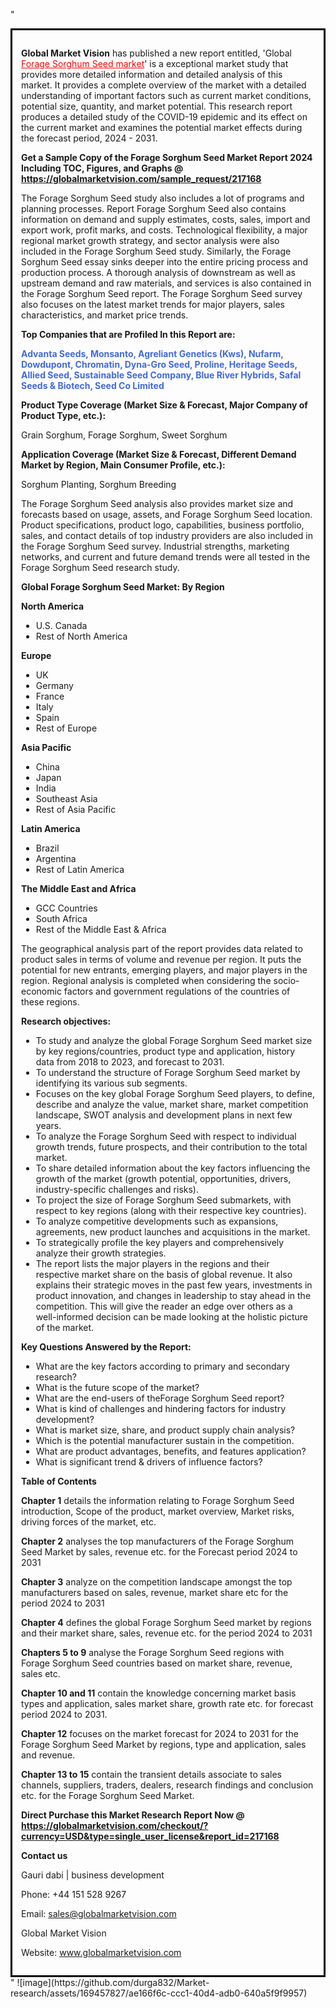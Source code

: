 "<div style='border: 3px solid black; padding: 1em;'>

<strong>Global Market Vision</strong> has published a new report entitled, 'Global <a style='color: #ff0000;' href='https://globalmarketvision.com/reports/global-forage-sorghum-seed-market/217168'>Forage Sorghum Seed market</a>' is a exceptional market study that provides more detailed information and detailed analysis of this market. It provides a complete overview of the market with a detailed understanding of important factors such as current market conditions, potential size, quantity, and market potential. This research report produces a detailed study of the COVID-19 epidemic and its effect on the current market and examines the potential market effects during the forecast period, 2024 - 2031.

<strong>Get a Sample Copy of the Forage Sorghum Seed Market Report 2024 Including TOC, Figures, and Graphs @</strong> <a style='color: #ff0000;' href='https://globalmarketvision.com/sample_request/217168?utm_source=linkedinPulse&utm_medium=Durga&utm_campaign=Durga'><strong>https://globalmarketvision.com/sample_request/217168</strong></a>

The Forage Sorghum Seed study also includes a lot of programs and planning processes. Report Forage Sorghum Seed also contains information on demand and supply estimates, costs, sales, import and export work, profit marks, and costs. Technological flexibility, a major regional market growth strategy, and sector analysis were also included in the Forage Sorghum Seed study. Similarly, the Forage Sorghum Seed essay sinks deeper into the entire pricing process and production process. A thorough analysis of downstream as well as upstream demand and raw materials, and services is also contained in the Forage Sorghum Seed report. The Forage Sorghum Seed survey also focuses on the latest market trends for major players, sales characteristics, and market price trends.

<strong>Top Companies that are Profiled In this Report are:</strong>

<strong style='color: #4169e1;'>Advanta Seeds, Monsanto, Agreliant Genetics (Kws), Nufarm, Dowdupont, Chromatin, Dyna-Gro Seed, Proline, Heritage Seeds, Allied Seed, Sustainable Seed Company, Blue River Hybrids, Safal Seeds & Biotech, Seed Co Limited</strong>
<div class='table-is-responsive'>
<p class='table-is-responsive'><strong>Product Type Coverage (Market Size &amp; Forecast, Major Company of Product Type, etc.):</strong></p>
Grain Sorghum, Forage Sorghum, Sweet Sorghum

<strong>Application Coverage (Market Size &amp; Forecast, Different Demand Market by Region, Main Consumer Profile, etc.):</strong>

Sorghum Planting, Sorghum Breeding

The Forage Sorghum Seed analysis also provides market size and forecasts based on usage, assets, and Forage Sorghum Seed location. Product specifications, product logo, capabilities, business portfolio, sales, and contact details of top industry providers are also included in the Forage Sorghum Seed survey. Industrial strengths, marketing networks, and current and future demand trends were all tested in the Forage Sorghum Seed research study.

</div>
<strong>Global Forage Sorghum Seed Market: By Region</strong>

<strong>North America</strong>
<ul>
  <li>U.S. Canada</li>
  <li>Rest of North America</li>
</ul>
<strong>Europe</strong>
<ul>
  <li>UK</li>
  <li>Germany</li>
  <li>France</li>
  <li>Italy</li>
  <li>Spain</li>
  <li>Rest of Europe</li>
</ul>
<strong>Asia Pacific</strong>
<ul>
  <li>China</li>
  <li>Japan</li>
  <li>India</li>
  <li>Southeast Asia</li>
  <li>Rest of Asia Pacific</li>
</ul>
<strong>Latin America</strong>
<ul>
  <li>Brazil</li>
  <li>Argentina</li>
  <li>Rest of Latin America</li>
</ul>
<strong>The Middle East and Africa</strong>
<ul>
  <li>GCC Countries</li>
  <li>South Africa</li>
  <li>Rest of the Middle East &amp; Africa</li>
</ul>
The geographical analysis part of the report provides data related to product sales in terms of volume and revenue per region. It puts the potential for new entrants, emerging players, and major players in the region. Regional analysis is completed when considering the socio-economic factors and government regulations of the countries of these regions.

<strong>Research objectives:</strong>
<ul>
  <li>To study and analyze the global Forage Sorghum Seed market size by key regions/countries, product type and application, history data from 2018 to 2023, and forecast to 2031.</li>
  <li>To understand the structure of Forage Sorghum Seed market by identifying its various sub segments.</li>
  <li>Focuses on the key global Forage Sorghum Seed players, to define, describe and analyze the value, market share, market competition landscape, SWOT analysis and development plans in next few years.</li>
  <li>To analyze the Forage Sorghum Seed with respect to individual growth trends, future prospects, and their contribution to the total market.</li>
  <li>To share detailed information about the key factors influencing the growth of the market (growth potential, opportunities, drivers, industry-specific challenges and risks).</li>
  <li>To project the size of Forage Sorghum Seed submarkets, with respect to key regions (along with their respective key countries).</li>
  <li>To analyze competitive developments such as expansions, agreements, new product launches and acquisitions in the market.</li>
  <li>To strategically profile the key players and comprehensively analyze their growth strategies.</li>
  <li>The report lists the major players in the regions and their respective market share on the basis of global revenue. It also explains their strategic moves in the past few years, investments in product innovation, and changes in leadership to stay ahead in the competition. This will give the reader an edge over others as a well-informed decision can be made looking at the holistic picture of the market.</li>
</ul>
<strong>Key Questions Answered by the Report:</strong>
<ul>
  <li>What are the key factors according to primary and secondary research?</li>
  <li>What is the future scope of the market?</li>
  <li>What are the end-users of theForage Sorghum Seed report?</li>
  <li>What is kind of challenges and hindering factors for industry development?</li>
  <li>What is market size, share, and product supply chain analysis?</li>
  <li>Which is the potential manufacturer sustain in the competition.</li>
  <li>What are product advantages, benefits, and features application?</li>
  <li>What is significant trend &amp; drivers of influence factors?</li>
</ul>
<strong>Table of Contents</strong>

<strong>Chapter 1</strong> details the information relating to Forage Sorghum Seed introduction, Scope of the product, market overview, Market risks, driving forces of the market, etc.

<strong>Chapter 2</strong> analyses the top manufacturers of the Forage Sorghum Seed Market by sales, revenue etc. for the Forecast period 2024 to 2031

<strong>Chapter 3</strong> analyze on the competition landscape amongst the top manufacturers based on sales, revenue, market share etc for the period 2024 to 2031

<strong>Chapter 4</strong> defines the global Forage Sorghum Seed market by regions and their market share, sales, revenue etc. for the period 2024 to 2031

<strong>Chapters 5 to 9</strong> analyse the Forage Sorghum Seed regions with Forage Sorghum Seed countries based on market share, revenue, sales etc.

<strong>Chapter 10 and 11</strong> contain the knowledge concerning market basis types and application, sales market share, growth rate etc. for forecast period 2024 to 2031.

<strong>Chapter 12</strong> focuses on the market forecast for 2024 to 2031 for the Forage Sorghum Seed Market by regions, type and application, sales and revenue.

<strong>Chapter 13 to 15</strong> contain the transient details associate to sales channels, suppliers, traders, dealers, research findings and conclusion etc. for the Forage Sorghum Seed Market.

<b><strong>Direct Purchase this Market Research Report Now @ </strong><a style='color: #ff0000;' href='https://globalmarketvision.com/checkout/?currency=USD&type=single_user_license&report_id=217168?utm_source=linkedinPulse&utm_medium=Durga&utm_campaign=Durga'><strong>https://globalmarketvision.com/checkout/?currency=USD&type=single_user_license&report_id=217168</strong></a></b>

<strong>Contact us</strong>

Gauri dabi | business development

Phone: +44 151 528 9267

Email: <a href='mailto:sales@globalmarketvision.com'>sales@globalmarketvision.com</a>

Global Market Vision

Website: <a href='http://www.globalmarketvision.com/'>www.globalmarketvision.com</a>

</div>"
![image](https://github.com/durga832/Market-research/assets/169457827/ae166f6c-ccc1-40d4-adb0-640a5f9f9957)
